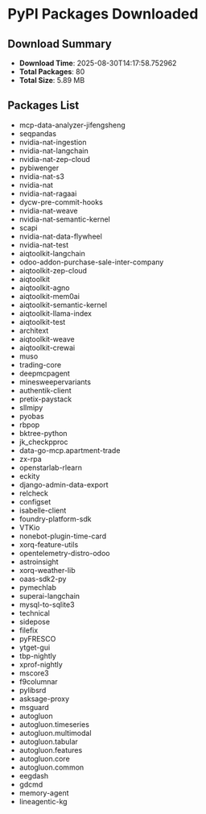 # PyPI Packages Downloaded

## Download Summary
- **Download Time**: 2025-08-30T14:17:58.752962
- **Total Packages**: 80
- **Total Size**: 5.89 MB

## Packages List
- mcp-data-analyzer-jifengsheng
- seqpandas
- nvidia-nat-ingestion
- nvidia-nat-langchain
- nvidia-nat-zep-cloud
- pybiwenger
- nvidia-nat-s3
- nvidia-nat
- nvidia-nat-ragaai
- dycw-pre-commit-hooks
- nvidia-nat-weave
- nvidia-nat-semantic-kernel
- scapi
- nvidia-nat-data-flywheel
- nvidia-nat-test
- aiqtoolkit-langchain
- odoo-addon-purchase-sale-inter-company
- aiqtoolkit-zep-cloud
- aiqtoolkit
- aiqtoolkit-agno
- aiqtoolkit-mem0ai
- aiqtoolkit-semantic-kernel
- aiqtoolkit-llama-index
- aiqtoolkit-test
- architext
- aiqtoolkit-weave
- aiqtoolkit-crewai
- muso
- trading-core
- deepmcpagent
- minesweepervariants
- authentik-client
- pretix-paystack
- sllmipy
- pyobas
- rbpop
- bktree-python
- jk_checkpproc
- data-go-mcp.apartment-trade
- zx-rpa
- openstarlab-rlearn
- eckity
- django-admin-data-export
- relcheck
- configset
- isabelle-client
- foundry-platform-sdk
- VTKio
- nonebot-plugin-time-card
- xorq-feature-utils
- opentelemetry-distro-odoo
- astroinsight
- xorq-weather-lib
- oaas-sdk2-py
- pymechlab
- superai-langchain
- mysql-to-sqlite3
- technical
- sidepose
- filefix
- pyFRESCO
- ytget-gui
- tbp-nightly
- xprof-nightly
- mscore3
- f9columnar
- pylibsrd
- asksage-proxy
- msguard
- autogluon
- autogluon.timeseries
- autogluon.multimodal
- autogluon.tabular
- autogluon.features
- autogluon.core
- autogluon.common
- eegdash
- gdcmd
- memory-agent
- lineagentic-kg
